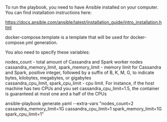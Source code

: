 To run the playbook, you need to have Ansible installed on your computer. You can find installation instructions here:  

https://docs.ansible.com/ansible/latest/installation_guide/intro_installation.html  

docker-compose.template is a template that will be used for docker-compose.yml generation.  

You also need to specify these variables:  

nodes_count - total amount of Cassandra and Spark worker nodes  
cassandra_memory_limit, spark_memory_limit - memory limit for Cassandra and Spark, positive integer, followed by a suffix of B, K, M, G, to indicate bytes, kilobytes, megabytes, or gigabytes  
cassandra_cpu_limit, spark_cpu_limit - cpu limit. For instance, if the host machine has two CPUs and you set cassandra_cpu_limit=1.5, the container is guaranteed at most one and a half of the CPUs  

ansible-playbook generate.yaml --extra-vars "nodes_count=2 cassandra_memory_limit=1G cassandra_cpu_limit=1 spark_memory_limit=1G spark_cpu_limit=1"  
